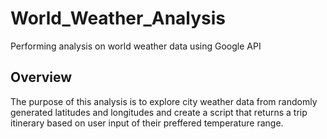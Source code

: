 # World_Weather_Analysis
Performing analysis on world weather data using Google API
## Overview
The purpose of this analysis is to explore city weather data from randomly generated latitudes and longitudes and create a script that returns a trip itinerary based on user input of their preffered temperature range. 
